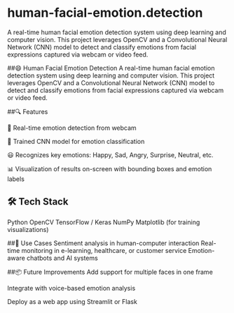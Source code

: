 # human-facial-emotion.detection
A real-time human facial emotion detection system using deep learning and computer vision. This project leverages OpenCV and a Convolutional Neural Network (CNN) model to detect and classify emotions from facial expressions captured via webcam or video feed.

##😄 Human Facial Emotion Detection
A real-time human facial emotion detection system using deep learning and computer vision. This project leverages OpenCV and a Convolutional Neural Network (CNN) model to detect and classify emotions from facial expressions captured via webcam or video feed.

##🔍 Features

🎥 Real-time emotion detection from webcam

🧠 Trained CNN model for emotion classification

😃 Recognizes key emotions: Happy, Sad, Angry, Surprise, Neutral, etc.

📊 Visualization of results on-screen with bounding boxes and emotion labels

## 🛠️ Tech Stack
Python
OpenCV
TensorFlow / Keras
NumPy
Matplotlib (for training visualizations)

##🚀 Use Cases
Sentiment analysis in human-computer interaction
Real-time monitoring in e-learning, healthcare, or customer service
Emotion-aware chatbots and AI systems

##📦 Future Improvements
Add support for multiple faces in one frame

Integrate with voice-based emotion analysis

Deploy as a web app using Streamlit or Flask
